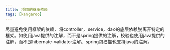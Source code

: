 ```yaml
---
title: 项目的继承依赖
tags: [kangaroo]
---
```


尽量避免使用框架的依赖，将controller，service，dao的底层依赖脱离开特定的框架。如使用java提供的注解，而不是spring提供的注解，校验也使用java提供的注解，而不是hibernate-validator注解。spring包扫描也支持java的注解。